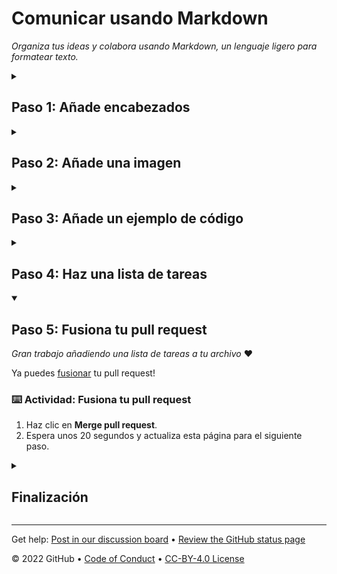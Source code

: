 <!--
  <<< Author notes: Header of the course >>>
  Include a 1280×640 image, course title in sentence case, and a concise description in emphasis.
  In your repository settings: enable template repository, add your 1280×640 social image, auto delete head branches.
  Add your open source license, GitHub uses Creative Commons Attribution 4.0 International.
-->

# Comunicar usando Markdown

_Organiza tus ideas y colabora usando Markdown, un lenguaje ligero para formatear texto._

<!--
  <<< Author notes: Start of the course >>>
  Include start button, a note about Actions minutes,
  and tell the learner why they should take the course.
  Each Paso should be wrapped in <details>/<summary>, with an `id` set.
  The start <details> should have `open` as well.
  Do not use quotes on the <details> tag attributes.
-->

<!--step0

GitHub es para algo más que solo código. Es una plataforma para la colaboración de software, y Markdown es una de las formas más importantes en que los desarrolladores pueden hacer su comunicación clara y organizada en las incidencias (o _issues_) y solicitudes de extracción (o _pull requests_). Este curso te guiará para la creación y uso de encabezados de manera más efectiva, la organización de pensamientos en listas con viñetas, y mostrar cuánto trabajo has completado con listas de control. Incluso puedes utilizar Markdown para añadir algo de profundidad a tu trabajo con la ayuda de emoji, imágenes y enlaces.

- **Para quién es esto**: Nuevos desarrolladores, nuevos usuarios de GitHub y estudiantes.
- **Qué aprenderás**: Usar Markdown para agregar listas, imágenes y enlaces en un comentario o archivo de texto.
- **Qué construirás**: Actualizaremos un archivo de texto plano y añadiremos formato Markdown, y podrás utilizar este archivo para iniciar tu propio sitio de GitHub Pages.
- **Requisitos**: En este curso trabajarás con pull requests así como con la edición de archivos. Si estas cosas no te resultan familiares, te recomendamos que primero tomes el curso [Introducción a GitHub](https://github.com/DeustoKom/introduccion-a-github).
- **Cuánto tiempo**: Este curso consta de cinco pasos y tardarás menos de una hora en completarlo.

## Cómo empezar este curso

1. Encima de estas instrucciones, haz clic con el botón derecho del ratón en **Use this template** y abre el enlace en una nueva pestaña.<br />
   ![Use this template](https://user-images.githubusercontent.com/1221423/169618716-fb17528d-f332-4fc5-a11a-eaa23562665e.png)
2. En la nueva pestaña, sigue las indicaciones para crear un nuevo repositorio.
   - En **Owner**, elije tu cuenta personal para alojar el repositorio.
   - Recomendamos crear un repositorio público - los repositorios privados [utilizarán minutos de Acciones](https://docs.github.com/en/billing/managing-billing-for-github-actions/about-billing-for-github-actions).
   ![Create a new repository](https://user-images.githubusercontent.com/1221423/169618722-406dc508-add4-4074-83f0-c7a7ad87f6f3.png)
3. Una vez creado tu nuevo repositorio, espera unos 20 segundos y actualiza la página. Sigue las instrucciones paso a paso en el README del nuevo repositorio.

endstep0--!>

<!--
  <<< Author notes: Paso 1 >>>
  Choose 3-5 steps for your course.
  The first Paso is always the hardest, so pick something easy!
  Link to docs.github.com for further explanations.
  Encourage users to open new tabs for steps!
-->

<details id=1>
<summary><h2>Paso 1: Añade encabezados</h2></summary>

_¡Bienvenida/o a "Comunicar usando Markdown"!_ :wave:

**¿Qué es _Markdown_?** Markdown es una [sintaxis ligera](https://docs.github.com/github/writing-on-github/getting-started-with-writing-and-formatting-on-github/basic-writing-and-formatting-syntax) para comunicarse en GitHub&mdash;y muchos otros sitios. Puedes formatear el texto para añadir títulos, listas, **negritas**, _cursivas_, tablas y muchos otros estilos. Puedes utilizar Markdown en la mayoría de los lugares de GitHub:

- Comentarios en [issues](https://docs.github.com/issues/tracking-your-work-with-issues/about-issues), [pull requests](https://docs.github.com/pull-requests/collaborating-with-pull-requests/proposing-changes-to-your-work-with-pull-requests/about-pull-requests), y [discusiones](https://docs.github.com/discussions/collaborating-with-your-community-using-discussions/about-discussions)
- Archivos con la extensión `.md` o `.markdown`.
- Compartir fragmentos de texto en [Gists](https://docs.github.com/github/writing-on-github/editing-and-sharing-content-with-gists/creating-gists)

**¿Qué es un _encabezado_?** Un encabezado es un fragmento de texto más grande al principio de una sección. Existen seis tamaños.

### Ejemplo

```txt
# Esto es un encabezado <h1>, que es el más grande
## Esto es un encabezado <h2>
###### Esto es un encabezado <h6>, que es el más pequeño
```

#### Qué aspecto tiene

# Esto es un encabezado &lt;h1&gt;, que es el más grande
## Esto es un encabezado &lt;h2&gt;
###### Esto es un encabezado &lt;h6&gt;, que es el más pequeño

### :keyboard: Actividad: Edita tu archivo con encabezados

1. Abre una nueva pestaña del navegador, y trabaja en los pasos de tu segunda pestaña mientras lees las instrucciones en esta pestaña.
1. Abre la pestaña de **pull requests**.
1. Abre el pull request que hemos creado para ti.
1. En este pull request, ve a la pestaña **Files changed**.
1. Selecciona **Edit file** en el menú de tres puntos **...** en la esquina superior derecha de la vista del archivo en `index.md`.
1. En la pestaña **Edit file**, añade un `#`, seguido de un **espacio**, antes del contenido para convertirlo en un encabezado H1. Puedes añadir más encabezados utilizando de uno a seis caracteres `#` seguidos de un **espacio**.
1. Encima de tu nuevo contenido, haz clic en **Preview**.
1. En la parte inferior de la página, escribe un mensaje de confirmación breve y significativo que describa el cambio que has realizado en el archivo.
1. Haz clic en **Commit changes**.
1. Espera unos 20 segundos y luego actualiza esta página para el siguiente paso.

</details>

<!--
  <<< Author notes: Paso 2 >>>
  Start this Paso by acknowledging the previous step.
  Define terms and link to docs.github.com.
-->

<details id=2>
<summary><h2>Paso 2: Añade una imagen</h2></summary>

_Buen trabajo añadiendo esos encabezados_ :sparkles:

Vamos a añadir una imagen. Incluye un texto descriptivo entre los corchetes. Este texto se lee en voz alta para las personas que utilizan lectores de pantalla. También se muestra en los momentos en que tu imagen no se muestra, como cuando hay una mala conexión. Puedes ver la sintaxis de las imágenes a continuación:

### Ejemplo

```md
![Imagen del Yaktocat](https://octodex.github.com/images/yaktocat.png)
```

#### Qué aspecto tiene

<img alt="Image of Yaktocat" src=https://octodex.github.com/images/yaktocat.png width=400>

### :keyboard: Actividad: Añadiendo una imagen

1. Como hiciste antes, edita el archivo `index.md` de esta solicitud de extracción.
1. En el archivo, añade el Markdown correcto para la imagen de tu elección. No olvides incluir el texto alternativo.
1. Utiliza la pestaña **Preview** para comprobar el aspecto que tendá tu formato Markdown.
1. Confirma los cambios.
1. Espera unos 20 segundos y actualiza esta página para el siguiente paso.

</details>

<!--
  <<< Author notes: Paso 3 >>>
  Start this Paso by acknowledging the previous step.
  Define terms and link to docs.github.com.
-->

<details id=3>
<summary><h2>Paso 3: Añade un ejemplo de código</h2></summary>

_Buen trabajo añadiendo esa imagen_ :tada:

Además de los bloques de código, algunos bloques de código deben renderizarse de forma diferente según el lenguaje, como JavaScript o el texto de la línea de comandos.

### Ejemplo

<pre>
```
$ git init
Initialized empty Git repository in /Users/skills/Projects/recipe-repository/.git/
```
</pre>

#### Qué aspecto tiene

```
$ git init
Initialized empty Git repository in /Users/skills/Projects/recipe-repository/.git/
```

### :keyboard: Actividad: Añadiendo un ejemplo de código

1. Al igual que antes, edita el archivo de este pull request.
1. En el archivo, añade el Markdown correcto para un ejemplo de código de tu elección.
1. Utilice la pestaña **Preview** para comprobar el formato de Markdown.
1. Confirma los cambios.
1. Espera unos 20 segundos y actualiza esta página para el siguiente paso.

</details>

<!--
  <<< Author notes: Paso 4 >>>
  Start this Paso by acknowledging the previous step.
  Define terms and link to docs.github.com.
-->

<details id=4>
<summary><h2>Paso 4: Haz una lista de tareas</h2></summary>

_Gran trabajo añadiendo un ejemplo de código_ :partying_face:

**¿Qué es una _lista de tareas_?** Una lista de tareas crea casillas para marcar. Son muy útiles para el seguimiento de las incidencias (o _issues_) y pull requests. Si incluyes una lista de tareas en el cuerpo de una incidencia o pull request, verás un indicador de progreso en tu lista de incidencias. La sintaxis de las listas de tareas es muy específica. Asegúrate de incluir los espacios donde se requieren, o de lo contrario no se mostrarán.

### Ejemplo

```
- [x] Las listas requieren una sintaxis muy concreta
- [x] Este elemento está completado
- [ ] Este elemento está sin completar
```

#### Qué aspecto tiene

- [x] Las listas requieren una sintaxis muy concreta
- [x] Este elemento está completado
- [ ] Este elemento está sin completar

### :keyboard: Actividad: Añade una lista de tareas

Las acciones de GitHub se adelantaron y crearon una rama y un pull request para ti. Así que tendrás que añadir el contenido al archivo que hemos creado en la rama, y comprobaremos tu progreso a medida que trabajes en este curso.

1. Vuelve a tu pull request.
1. Usa Markdown para crear una lista de tareas. Aquí tienes un ejemplo:
  ```md
   - [ ] Activar GitHub Pages
   - [ ] Hacer un esbozo de mi portfolio
   - [ ] Pesentarme al mundo
   ```
  Recuerda, una lista de tareas comienza con la sintaxis `- [ ]` y luego el elemento de la lista de tareas. ¡El formato debe ser preciso!
1. Utiliza la pestaña **Preview** para comprobar el formato de Markdown.
1. Confirma los cambios en el archivo.
1. Espera unos 20 segundos y actualiza esta página para el siguiente paso.

</details>

<!--
  <<< Author notes: Paso 5 >>>
  Start this Paso by acknowledging the previous step.
  Define terms and link to docs.github.com.
-->

<details id=5 open>
<summary><h2>Paso 5: Fusiona tu pull request</h2></summary>

_Gran trabajo añadiendo una lista de tareas a tu archivo_ :heart:

Ya puedes [fusionar](https://docs.github.com/get-started/quickstart/github-glossary#merge) tu pull request!

### :keyboard: Actividad: Fusiona tu pull request

1. Haz clic en **Merge pull request**.
1. Espera unos 20 segundos y actualiza esta página para el siguiente paso.

</details>

<!--
  <<< Author notes: Finish >>>
  Review what we learned, ask for feedback, provide next steps.
-->

<details id=X>
<summary><h2>Finalización</h2></summary>

_¡Enhorabuena, has completado el curso!_

<img src=https://octodex.github.com/images/welcometocat.png alt=celebrate width=300 align=right>

Aquí tienes un recuento de todas las tareas que has realizado en tu repositorio:

1. Has aprendido sobre Markdown, encabezados, imágenes, ejemplos de código y listas de tareas.
1. Has creado y fusionado un archivo Markdown.
1. Aprendiste una habilidad esencial de GitHub. 🎉

### ¿Y ahora, qué?

- ¡Puedes habilitar GitHub Pages y ver tu archivo Markdown como un sitio web!
  1. Debajo del nombre de tu repositorio, en la parte superior derecha, haz clic en :gear: **Settings**.
  1. Luego, en la parte inferior izquierda, haz clic en **Pages**.
  1. En la sección **GitHub Pages**, utiliza el menú desplegable **Source** para seleccionar `main` como tu fuente de publicación de páginas de GitHub.
  1. Haz clic en el botón **Save**.
  1. Espera unos 30 segundos y luego actualiza la página. Cuando veas "Your site is published ad ..." puedes hacer clic en el enlace para ver tu sitio publicado.
- Más información sobre [Markdown](https://docs.github.com/github/writing-on-github).
- Nos encantaría saber qué te ha parecido este curso [en nuestro foro de debate](https://github.com/skills/.github/discussions)
- [Haz otro curso de GitHub Skills](https://github.com/skills).
- Lee los [documentos de inicio con GitHub](https://docs.github.com/get-started).
- Para encontrar proyectos a los que contribuir, consulta [GitHub Explore](https://github.com/explore).

</details>

<!--
  <<< Author notes: Footer >>>
  Add a link to get support, GitHub status page, code of conduct, license link.
-->

---

Get help: [Post in our discussion board](https://github.com/skills/.github/discussions) &bull; [Review the GitHub status page](https://www.githubstatus.com/)

&copy; 2022 GitHub &bull; [Code of Conduct](https://www.contributor-covenant.org/version/2/1/code_of_conduct/code_of_conduct.md) &bull; [CC-BY-4.0 License](https://creativecommons.org/licenses/by/4.0/legalcode)
